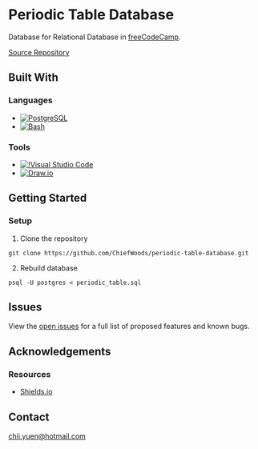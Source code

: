 # Periodic Table Database

Database for Relational Database in [freeCodeCamp](https://www.freecodecamp.org/learn/).

[Source Repository](https://github.com/ChiefWoods/periodic-table-database)

## Built With

### Languages

- [![PostgreSQL](https://img.shields.io/badge/PostgreSQL-white?style=for-the-badge&logo=postgresql)](https://www.postgresql.org/)
- [![Bash](https://img.shields.io/badge/Bash-%232A3238?style=for-the-badge&logo=gnubash&logoColor=white)](https://www.gnu.org/software/bash/bash.html)

### Tools

- [![!Visual Studio Code](https://img.shields.io/badge/Visual%20Studio%20Code-2c2c32?style=for-the-badge&logo=visual-studio-code&logoColor=007ACC)](https://code.visualstudio.com/)
- [![Draw.io](https://img.shields.io/badge/draw.io-white?style=for-the-badge&logo=diagrams.net)](https://www.drawio.com/)

## Getting Started

### Setup

1. Clone the repository
```
git clone https://github.com/ChiefWoods/periodic-table-database.git
```
2. Rebuild database
```
psql -U postgres < periodic_table.sql
```

## Issues

View the [open issues](https://github.com/ChiefWoods/periodic-table-database/issues) for a full list of proposed features and known bugs.

## Acknowledgements

### Resources

- [Shields.io](https://shields.io/)

## Contact

[chii.yuen@hotmail.com](mailto:chii.yuen@hotmail.com)